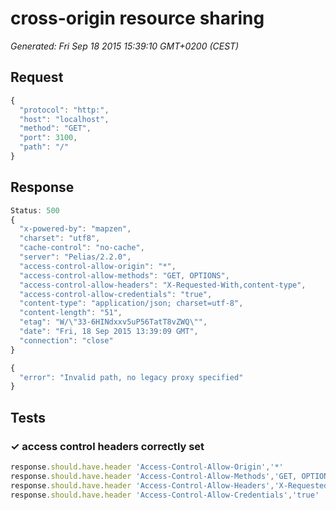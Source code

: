 # cross-origin resource sharing

*Generated: Fri Sep 18 2015 15:39:10 GMT+0200 (CEST)*
## Request
```javascript
{
  "protocol": "http:",
  "host": "localhost",
  "method": "GET",
  "port": 3100,
  "path": "/"
}
```

## Response
```javascript
Status: 500
{
  "x-powered-by": "mapzen",
  "charset": "utf8",
  "cache-control": "no-cache",
  "server": "Pelias/2.2.0",
  "access-control-allow-origin": "*",
  "access-control-allow-methods": "GET, OPTIONS",
  "access-control-allow-headers": "X-Requested-With,content-type",
  "access-control-allow-credentials": "true",
  "content-type": "application/json; charset=utf-8",
  "content-length": "51",
  "etag": "W/\"33-6HINdxxv5uP56TatT8vZWQ\"",
  "date": "Fri, 18 Sep 2015 13:39:09 GMT",
  "connection": "close"
}
```
```javascript
{
  "error": "Invalid path, no legacy proxy specified"
}
```

## Tests

### ✓ access control headers correctly set
```javascript
response.should.have.header 'Access-Control-Allow-Origin','*'
response.should.have.header 'Access-Control-Allow-Methods','GET, OPTIONS'
response.should.have.header 'Access-Control-Allow-Headers','X-Requested-With,content-type'
response.should.have.header 'Access-Control-Allow-Credentials','true'
```

